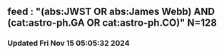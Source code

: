 ## feed : "(abs:JWST OR abs:James Webb) AND (cat:astro-ph.GA OR cat:astro-ph.CO)" N=128
### Updated Fri Nov 15 05:05:32 2024

